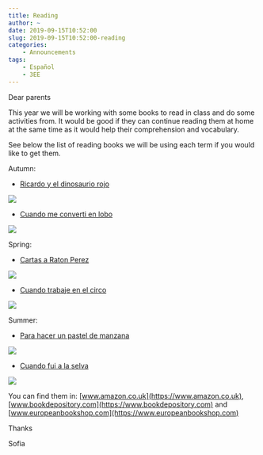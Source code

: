 ```yaml
---
title: Reading
author: ~
date: 2019-09-15T10:52:00
slug: 2019-09-15T10:52:00-reading
categories:
    - Announcements
tags:
    - Español
    - 3EE
---
```


Dear parents

This year we will be working with some books to read in class and do some activities from. It would be good if they can continue reading them at home at the same time as it would help their comprehension and vocabulary.

See below the list of reading books we will be using each term if you would like to get them.

Autumn: 

* [Ricardo y el dinosaurio rojo](https://www.amazon.co.uk/Ricardo-Y-El-Dinosaurio-Rojo/dp/8466725571/ref=tmm_pap_swatch_0?_encoding=UTF8&qid=1568538917&sr=8-1)

![](/images/RicardoElDinosaurio.jpg)

* [Cuando me converti en lobo](https://www.amazon.co.uk/Cuando-converti-cuento-secreto-secret/dp/8467861509/ref=sr_1_1?keywords=cuando+me+converti+en+lobo&qid=1568539017&s=gateway&sr=8-1)

![](/images/CuandoConvertiLobo.jpg)

Spring: 

* [Cartas a Raton Perez](https://www.amazon.co.uk/Cartas-raton-Perez-Letters-Libros/dp/8466753753/ref=sr_1_2?keywords=Cartas+a+raton+perez&qid=1568539078&s=gateway&sr=8-2)

![](/images/CartasRatonPerez.jpg)

* [Cuando trabaje en el circo](https://www.amazon.co.uk/Cuando-trabaje-cuento-secreto-secret/dp/8467861525/ref=tmm_hrd_swatch_0?_encoding=UTF8&qid=1568539154&sr=8-1)

![](/images/CuandoTrabajeCirco.jpg)

Summer: 

* [Para hacer un pastel de manzana](https://www.amazon.co.uk/hacer-pastel-manzana-Apple-Delta/dp/8426372678/ref=sr_1_1?keywords=para+hacer+un+pastel+de+manzana&qid=1568540910&s=gateway&sr=8-1)

![](/images/ParaHacerPastelManzana.jpg)

* [Cuando fui a la selva](https://www.amazon.co.uk/Cuando-selva-cuento-secreto-secret/dp/8467861495/ref=sr_1_1?keywords=cuando+fui+a+la+selva&qid=1568540669&s=gateway&sr=8-1)

![](/images/CuandoFuiSelva.jpg)

You can find them in: [www.amazon.co.uk](https://www.amazon.co.uk), [www.bookdepository.com](https://www.bookdepository.com) and [www.europeanbookshop.com](https://www.europeanbookshop.com)

Thanks

Sofia
